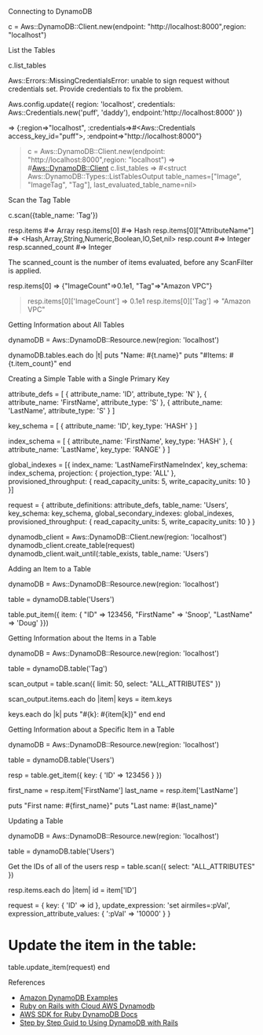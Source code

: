 
Connecting to DynamoDB 

c = Aws::DynamoDB::Client.new(endpoint: "http://localhost:8000",region: "localhost")

List the Tables

c.list_tables

Aws::Errors::MissingCredentialsError: unable to sign request without credentials set. Provide credentials to fix the problem.

Aws.config.update({
  region: 'localhost',
  credentials: Aws::Credentials.new('puff', 'daddy'),
  endpoint:'http://localhost:8000'
})

=> {:region=>"localhost", :credentials=>#<Aws::Credentials access_key_id="puff">, :endpoint=>"http://localhost:8000"} 
> c = Aws::DynamoDB::Client.new(endpoint: "http://localhost:8000",region: "localhost")
 => #<Aws::DynamoDB::Client> 
> c.list_tables
 => #<struct Aws::DynamoDB::Types::ListTablesOutput table_names=["Image", "ImageTag", "Tag"], last_evaluated_table_name=nil>

Scan the Tag Table
   
c.scan({table_name: 'Tag'})

resp.items #=> Array
resp.items[0] #=> Hash
resp.items[0]["AttributeName"] #=> <Hash,Array,String,Numeric,Boolean,IO,Set,nil>
resp.count #=> Integer
resp.scanned_count #=> Integer

The scanned_count is the number of items evaluated, before any ScanFilter is applied.

resp.items[0]
 => {"ImageCount"=>0.1e1, "Tag"=>"Amazon VPC"} 
 > resp.items[0]['ImageCount']
 => 0.1e1 
 > resp.items[0]['Tag']
 => "Amazon VPC" 
 
Getting Information about All Tables

dynamoDB = Aws::DynamoDB::Resource.new(region: 'localhost')
      
dynamoDB.tables.each do |t|
  puts "Name:    #{t.name}"
  puts "#Items:  #{t.item_count}"
end
 
Creating a Simple Table with a Single Primary Key

attribute_defs = [
  { attribute_name: 'ID',        attribute_type: 'N' },
  { attribute_name: 'FirstName', attribute_type: 'S' },
  { attribute_name: 'LastName',  attribute_type: 'S' }
]

key_schema = [
  { attribute_name: 'ID', key_type: 'HASH' }
]

index_schema = [
  { attribute_name: 'FirstName', key_type: 'HASH'  },
  { attribute_name: 'LastName',  key_type: 'RANGE' }
]

global_indexes = [{
  index_name:             'LastNameFirstNameIndex',
  key_schema:             index_schema,
  projection:             { projection_type: 'ALL' },
  provisioned_throughput: { read_capacity_units: 5, write_capacity_units: 10 }
}]

request = {
  attribute_definitions:    attribute_defs,
  table_name:               'Users',
  key_schema:               key_schema,
  global_secondary_indexes: global_indexes,
  provisioned_throughput:   { read_capacity_units: 5, write_capacity_units: 10 }
}

dynamodb_client = Aws::DynamoDB::Client.new(region: 'localhost')
dynamodb_client.create_table(request)
dynamodb_client.wait_until(:table_exists, table_name: 'Users')

Adding an Item to a Table

dynamoDB = Aws::DynamoDB::Resource.new(region: 'localhost')

table = dynamoDB.table('Users')

table.put_item({
  item:
    {
      "ID" => 123456,
      "FirstName" => 'Snoop',
      "LastName" => 'Doug'
}})
 
Getting Information about the Items in a Table


dynamoDB = Aws::DynamoDB::Resource.new(region: 'localhost')

table = dynamoDB.table('Tag')

scan_output = table.scan({
  limit: 50,
  select: "ALL_ATTRIBUTES"
})

scan_output.items.each do |item|
  keys = item.keys

  keys.each do |k|
    puts "#{k}: #{item[k]}"
  end
end

Getting Information about a Specific Item in a Table

dynamoDB = Aws::DynamoDB::Resource.new(region: 'localhost')

table = dynamoDB.table('Users')

resp = table.get_item({
  key: { 'ID' => 123456 }
})

first_name = resp.item['FirstName']
last_name = resp.item['LastName']
         
puts "First name: #{first_name}"
puts "Last name:  #{last_name}"

Updating a Table

dynamoDB = Aws::DynamoDB::Resource.new(region: 'localhost')

table = dynamoDB.table('Users')

Get the IDs of all of the users
resp = table.scan({ select: "ALL_ATTRIBUTES" })

resp.items.each do |item|
  id = item['ID']
  
  request = {
    key: { 'ID' => id },
    update_expression: 'set airmiles=:pVal',
    expression_attribute_values: { ':pVal' => '10000' }
  }

  # Update the item in the table:
  table.update_item(request)
end

References

- [Amazon DynamoDB Examples](http://docs.aws.amazon.com/sdk-for-ruby/v2/developer-guide/dynamo-examples.html)
- [Ruby on Rails with Cloud AWS Dynamodb](http://codepany.com/blog/ruby-on-rails-with-local-and-cloud-aws-dynamodb/)
- [AWS SDK for Ruby DynamoDB Docs](http://docs.aws.amazon.com/sdkforruby/api/Aws/DynamoDB/Client.html#scan-instance_method)
- [Step by Step Guid to Using DynamoDB with Rails](https://blog.faodailtechnology.com/step-by-step-guide-to-using-dynamodb-with-rails-application-i-a676cb9ba4df)